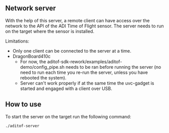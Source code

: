 ## Network server

With the help of this server, a remote client can have access over the network to the API of the ADI Time of Flight sensor. The server needs to run on the target where the sensor is installed.

Limitations:
- Only one client can be connected to the server at a time.
- DragonBoard410c
  - For now, the aditof-sdk-rework/examples/aditof-demo/config_pipe.sh needs to be ran before running the server (no need to run each time you re-run the server, unless you have rebooted the system).
  - Server can't work properly if at the same time the uvc-gadget is started and engaged with a client over USB.

## How to use

To start the server on the target run the following command:

    ./aditof-server
